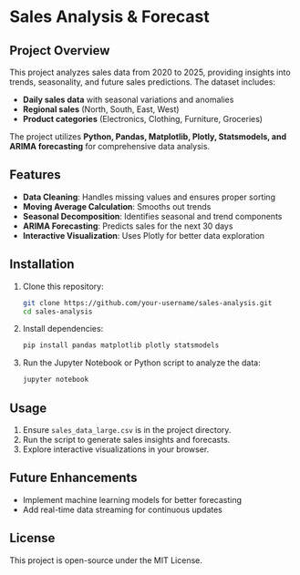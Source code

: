 # Sales Analysis & Forecast

## Project Overview
This project analyzes sales data from 2020 to 2025, providing insights into trends, seasonality, and future sales predictions. The dataset includes:
- **Daily sales data** with seasonal variations and anomalies
- **Regional sales** (North, South, East, West)
- **Product categories** (Electronics, Clothing, Furniture, Groceries)

The project utilizes **Python, Pandas, Matplotlib, Plotly, Statsmodels, and ARIMA forecasting** for comprehensive data analysis.

## Features
- **Data Cleaning**: Handles missing values and ensures proper sorting
- **Moving Average Calculation**: Smooths out trends
- **Seasonal Decomposition**: Identifies seasonal and trend components
- **ARIMA Forecasting**: Predicts sales for the next 30 days
- **Interactive Visualization**: Uses Plotly for better data exploration

## Installation
1. Clone this repository:
   ```bash
   git clone https://github.com/your-username/sales-analysis.git
   cd sales-analysis
   ```
2. Install dependencies:
   ```bash
   pip install pandas matplotlib plotly statsmodels
   ```
3. Run the Jupyter Notebook or Python script to analyze the data:
   ```bash
   jupyter notebook
   ```

## Usage
1. Ensure `sales_data_large.csv` is in the project directory.
2. Run the script to generate sales insights and forecasts.
3. Explore interactive visualizations in your browser.

## Future Enhancements
- Implement machine learning models for better forecasting
- Add real-time data streaming for continuous updates

## License
This project is open-source under the MIT License.

